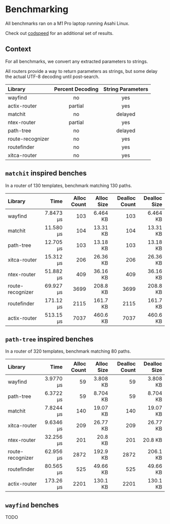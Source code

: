# Benchmarking

All benchmarks ran on a M1 Pro laptop running Asahi Linux.

Check out [codspeed](https://codspeed.io/DuskSystems/wayfind/benchmarks) for an additional set of results.

## Context

For all benchmarks, we convert any extracted parameters to strings.

All routers provide a way to return parameters as strings, but some delay the actual UTF-8 decoding until post-search.

| Library          | Percent Decoding | String Parameters |
|:-----------------|:----------------:|:-----------------:|
| wayfind          | no               | yes               |
| actix-router     | partial          | yes               |
| matchit          | no               | delayed           |
| ntex-router      | partial          | yes               |
| path-tree        | no               | delayed           |
| route-recognizer | no               | yes               |
| routefinder      | no               | yes               |
| xitca-router     | no               | yes               |

## `matchit` inspired benches

In a router of 130 templates, benchmark matching 130 paths.

| Library          | Time      | Alloc Count | Alloc Size | Dealloc Count | Dealloc Size |
|:-----------------|----------:|------------:|-----------:|--------------:|-------------:|
| wayfind          | 7.8473 µs | 103         | 6.464 KB   | 103           | 6.464 KB     |
| matchit          | 11.580 µs | 104         | 13.31 KB   | 104           | 13.31 KB     |
| path-tree        | 12.705 µs | 103         | 13.18 KB   | 103           | 13.18 KB     |
| xitca-router     | 15.312 µs | 206         | 26.36 KB   | 206           | 26.36 KB     |
| ntex-router      | 51.882 µs | 409         | 36.16 KB   | 409           | 36.16 KB     |
| route-recognizer | 69.927 µs | 3699        | 208.8 KB   | 3699          | 208.8 KB     |
| routefinder      | 171.12 µs | 2115        | 161.7 KB   | 2115          | 161.7 KB     |
| actix-router     | 513.15 µs | 7037        | 460.6 KB   | 7037          | 460.6 KB     |

## `path-tree` inspired benches

In a router of 320 templates, benchmark matching 80 paths.

| Library          | Time      | Alloc Count | Alloc Size | Dealloc Count | Dealloc Size |
|:-----------------|----------:|------------:|-----------:|--------------:|-------------:|
| wayfind          | 3.9770 µs | 59          | 3.808 KB   | 59            | 3.808 KB     |
| path-tree        | 6.3722 µs | 59          | 8.704 KB   | 59            | 8.704 KB     |
| matchit          | 7.8244 µs | 140         | 19.07 KB   | 140           | 19.07 KB     |
| xitca-router     | 9.6346 µs | 209         | 26.77 KB   | 209           | 26.77 KB     |
| ntex-router      | 32.256 µs | 201         | 20.8 KB    | 201           | 20.8 KB      |
| route-recognizer | 62.956 µs | 2872        | 192.9 KB   | 2872          | 206.1 KB     |
| routefinder      | 80.565 µs | 525         | 49.66 KB   | 525           | 49.66 KB     |
| actix-router     | 173.26 µs | 2201        | 130.1 KB   | 2201          | 130.1 KB     |

## `wayfind` benches

TODO

